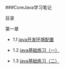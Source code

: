 ###CoreJava学习笔记



目录



第一章

  + 1.1 [java开发环境配置](java1/1.1.md)

  + 1.2 [java基础练习（一）](java1/1.2.md)

  + 1.3 [java基础练习（二）](java1/1.3.md)

